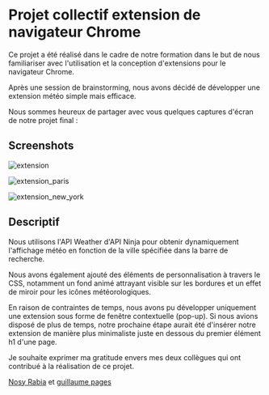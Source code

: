 
# Projet collectif extension de navigateur Chrome

Ce projet a été réalisé dans le cadre de notre formation dans le but de nous familiariser avec l'utilisation et la conception d'extensions pour le navigateur Chrome.

Après une session de brainstorming, nous avons décidé de développer une extension météo simple mais efficace.

Nous sommes heureux de partager avec vous quelques captures d'écran de notre projet final :





## Screenshots
![extension](https://github.com/DjihaneB/projet-collectif---extension-de-navigateur-choco_team/assets/123997026/8ea79903-7542-4541-bab5-162cf822efb0)

![extension_paris](https://github.com/DjihaneB/projet-collectif---extension-de-navigateur-choco_team/assets/123997026/0a16699e-5f60-4600-b797-3577abc85b4f)

![extension_new_york](https://github.com/DjihaneB/projet-collectif---extension-de-navigateur-choco_team/assets/123997026/4ef66196-c780-4152-9afa-550e61b73c58)


## Descriptif

Nous utilisons l'API Weather d'API Ninja pour obtenir dynamiquement l'affichage météo en fonction de la ville spécifiée dans la barre de recherche.

Nous avons également ajouté des éléments de personnalisation à travers le CSS, notamment un fond animé attrayant visible sur les bordures et un effet de miroir pour les icônes météorologiques.

En raison de contraintes de temps, nous avons pu développer uniquement une extension sous forme de fenêtre contextuelle (pop-up). Si nous avions disposé de plus de temps, notre prochaine étape aurait été d'insérer notre extension de manière plus minimaliste juste en dessous du premier élément h1 d'une page.

Je souhaite exprimer ma gratitude envers mes deux collègues qui ont contribué à la réalisation de ce projet.

[Nosy Rabia](https://github.com/noosyrabia) et [guillaume pages](https://github.com/guillaume-pages)


